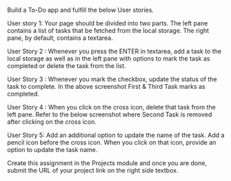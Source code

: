 Build a To-Do app and fulfill the below User stories.

User story 1: Your page should be divided into two parts. The left pane contains a list of tasks that be fetched from the local storage. The right pane, by default, contains a textarea.

User Story 2 : Whenever you press the ENTER in textarea, add a task to the local storage as well as in the left pane with options to mark the task as completed or delete the task from the list.

User Story 3 : Whenever you mark the checkbox, update the status of the task to complete. In the above screenshot First & Third Task marks as completed.

User Story 4 : When you click on the cross icon, delete that task from the left pane. Refer to the below screenshot where Second Task is removed after clicking on the cross icon.

User Story 5: Add an additional option to update the name of the task. Add a pencil icon before the cross icon. When you click on that icon, provide an option to update the task name.

Create this assignment in the Projects module and once you are done, submit the URL of your project link on the right side textbox.
